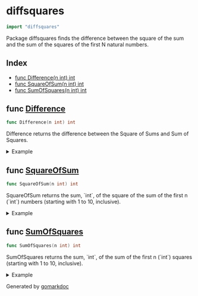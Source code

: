 <!-- Code generated by gomarkdoc. DO NOT EDIT -->

# diffsquares

```go
import "diffsquares"
```

Package diffsquares finds the difference between the square of the sum and the sum of the squares of the first N natural numbers\.

## Index

- [func Difference(n int) int](<#func-difference>)
- [func SquareOfSum(n int) int](<#func-squareofsum>)
- [func SumOfSquares(n int) int](<#func-sumofsquares>)


## func [Difference](<https://github.com/vpayno/exercism-workspace/blob/main/go/difference-of-squares/difference_of_squares.go#L29>)

```go
func Difference(n int) int
```

Difference returns the difference between the Square of Sums and Sum of Squares\.

<details><summary>Example</summary>
<p>

```go
{
	fmt.Println(Difference(10))

}
```

#### Output

```
2640
```

</p>
</details>

## func [SquareOfSum](<https://github.com/vpayno/exercism-workspace/blob/main/go/difference-of-squares/difference_of_squares.go#L7>)

```go
func SquareOfSum(n int) int
```

SquareOfSum returns the sum\, \`int\`\, of the square of the sum of the first n \(\`int\`\) numbers \(starting with 1 to 10\, inclusive\)\.

<details><summary>Example</summary>
<p>

```go
{
	fmt.Println(SquareOfSum(10))

}
```

#### Output

```
3025
```

</p>
</details>

## func [SumOfSquares](<https://github.com/vpayno/exercism-workspace/blob/main/go/difference-of-squares/difference_of_squares.go#L18>)

```go
func SumOfSquares(n int) int
```

SumOfSquares returns the sum\, \`int\`\, of the sum of the first n \(\`int\`\) squares \(starting with 1 to 10\, inclusive\)\.

<details><summary>Example</summary>
<p>

```go
{
	fmt.Println(SumOfSquares(10))

}
```

#### Output

```
385
```

</p>
</details>



Generated by [gomarkdoc](<https://github.com/princjef/gomarkdoc>)
